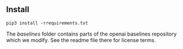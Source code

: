 
## Install

```
pip3 install -rrequirements.txt 
```

The *baselines* folder contains parts of the openai baselines repository which we modify. 
See the readme file there for license terms.
